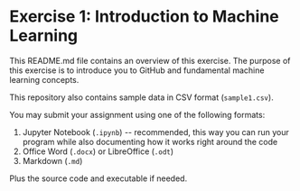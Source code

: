 # Exercise 1: Introduction to Machine Learning

This README.md file contains an overview of this exercise.
The purpose of this exercise is to introduce you to GitHub and fundamental machine learning concepts.

This repository also contains sample data in CSV format (`sample1.csv`).

You may submit your assignment using one of the following formats:

1. Jupyter Notebook (`.ipynb`) -- recommended, this way you can run your program while also documenting how it works right around the code
2. Office Word (`.docx`) or LibreOffice (`.odt`)
3. Markdown (`.md`)

Plus the source code and executable if needed.
